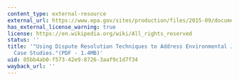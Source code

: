 ```yaml
---
content_type: external-resource
external_url: https://www.epa.gov/sites/production/files/2015-09/documents/case-study-report_adr_in_ej.pdf
has_external_license_warning: true
license: https://en.wikipedia.org/wiki/All_rights_reserved
status: ''
title: '"Using Dispute Resolution Techniques to Address Environmental Justice Concerns:
  Case Studies."(PDF - 1.4MB)'
uid: 05bb4ab0-f573-42e9-8726-3aaf9c1d7f34
wayback_url: ''
---
```

